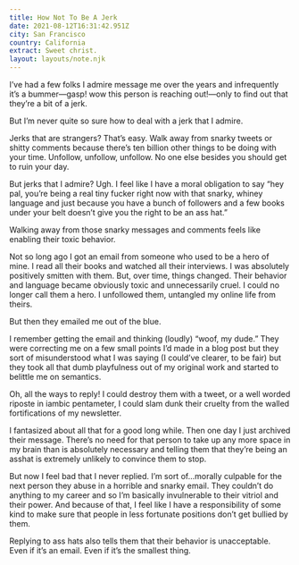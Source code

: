 ```yaml
---
title: How Not To Be A Jerk
date: 2021-08-12T16:31:42.951Z
city: San Francisco
country: California
extract: Sweet christ.
layout: layouts/note.njk
---
```


I’ve had a few folks I admire message me over the years and infrequently it’s a bummer—gasp! wow this person is reaching out!—only to find out that they’re a bit of a jerk.

But I’m never quite so sure how to deal with a jerk that I admire.

Jerks that are strangers? That’s easy. Walk away from snarky tweets or shitty comments because there’s ten billion other things to be doing with your time. Unfollow, unfollow, unfollow. No one else besides you should get to ruin your day.

But jerks that I admire? Ugh. I feel like I have a moral obligation to say “hey pal, you’re being a real tiny fucker right now with that snarky, whiney language and just because you have a bunch of followers and a few books under your belt doesn’t give you the right to be an ass hat.”

Walking away from those snarky messages and comments feels like enabling their toxic behavior.

Not so long ago I got an email from someone who used to be a hero of mine. I read all their books and watched all their interviews. I was absolutely positively smitten with them. But, over time, things changed. Their behavior and language became obviously toxic and unnecessarily cruel. I could no longer call them a hero. I unfollowed them, untangled my online life from theirs.

But then they emailed me out of the blue.

I remember getting the email and thinking (loudly) “woof, my dude.” They were correcting me on a few small points I’d made in a blog post but they sort of misunderstood what I was saying (I could’ve clearer, to be fair) but they took all that dumb playfulness out of my original work and started to belittle me on semantics.

Oh, all the ways to reply! I could destroy them with a tweet, or a well worded riposte in iambic pentameter, I could slam dunk their cruelty from the walled fortifications of my newsletter.

I fantasized about all that for a good long while. Then one day I just archived their message. There’s no need for that person to take up any more space in my brain than is absolutely necessary and telling them that they’re being an asshat is extremely unlikely to convince them to stop.

But now I feel bad that I never replied. I’m sort of...morally culpable for the next person they abuse in a horrible and snarky email. They couldn’t do anything to my career and so I’m basically invulnerable to their vitriol and their power. And because of that, I feel like I have a responsibility of some kind to make sure that people in less fortunate positions don’t get bullied by them.

Replying to ass hats also tells them that their behavior is unacceptable. Even if it’s an email. Even if it’s the smallest thing.
